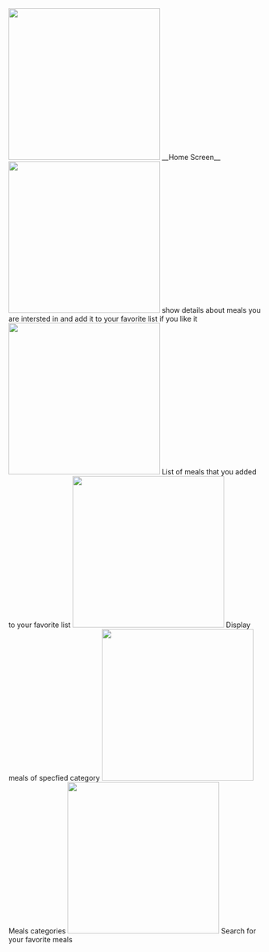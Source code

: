 <img src="https://i.imgur.com/8KqAE7Q.png" width="300">
__Home Screen__

<img src="https://i.imgur.com/kdKJJZl.png" width="300">
show details about meals you are intersted in and add it to your favorite list if you like it 


<img src="https://i.imgur.com/wTLug6I.png" width="300">
List of meals that you added to your favorite list

<img src="https://i.imgur.com/JOEgMRh.png" width="300">
Display meals of specfied category  


<img src="https://i.imgur.com/OSKANuF.png" width="300">
Meals categories 

<img src="https://i.imgur.com/sh4hFTr.png" width="300">
Search for your favorite meals



